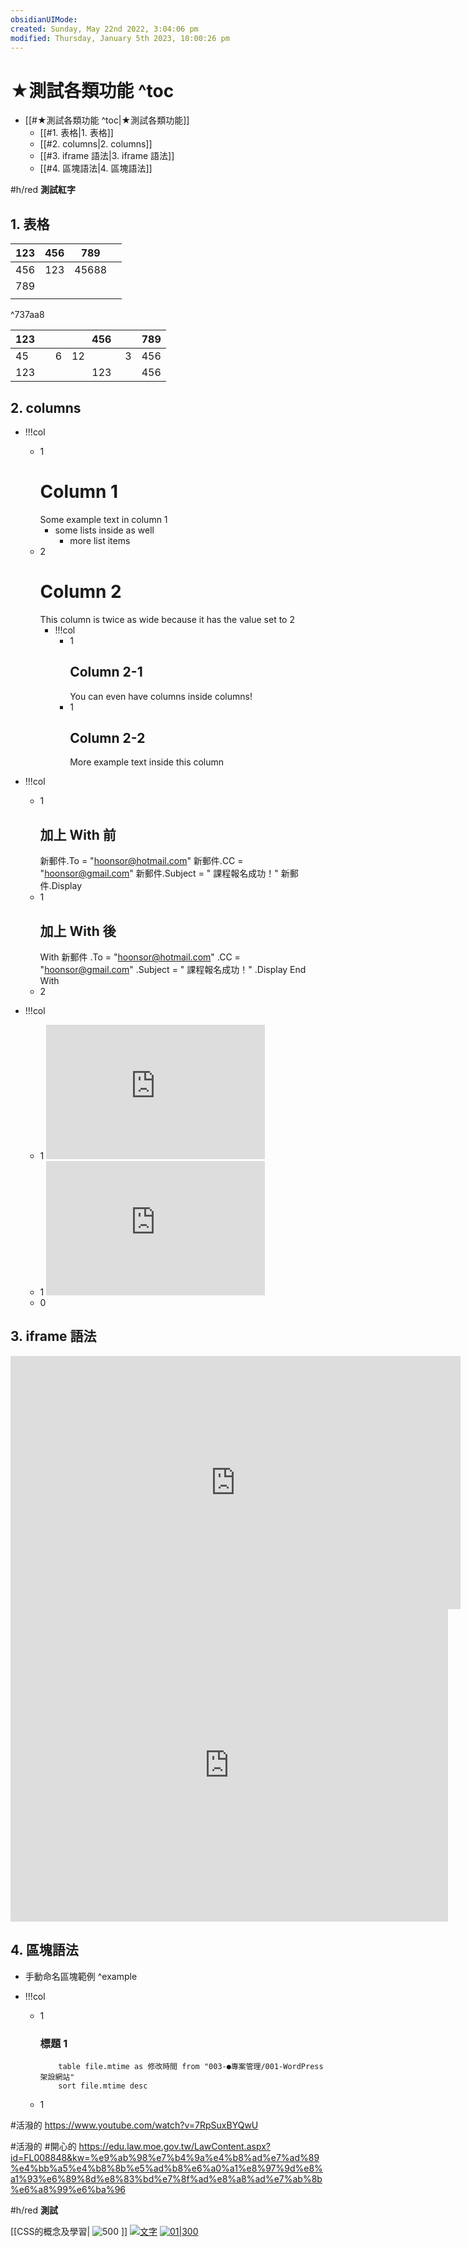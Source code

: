```yaml
---
obsidianUIMode: 
created: Sunday, May 22nd 2022, 3:04:06 pm
modified: Thursday, January 5th 2023, 10:00:26 pm
---
```



# ★測試各類功能 ^toc

- [[#★測試各類功能 ^toc|★測試各類功能]]
	- [[#1. 表格|1. 表格]]
	- [[#2. columns|2. columns]]
	- [[#3. iframe 語法|3. iframe 語法]]
	- [[#4. 區塊語法|4. 區塊語法]]

#h/red **測試紅字**


## 1. 表格

| 123 | 456 |   789 |  |
|:----|----:|:-----:|:---|
| 456 | 123 | 45688 |  |
| 789 |     |       |  |
|     |     |       |  |  

^737aa8

|                                    123 |                                                        456 | 789 |
|:---------------------------------------|:----------------------------------------------------------:|----:|
| 45&nbsp; &nbsp; &nbsp; &nbsp; &nbsp; 6 | 12&nbsp; &nbsp; &nbsp; &nbsp; &nbsp; &nbsp; &nbsp; &nbsp;3 | 456 |
|                                    123 |                                                        123 | 456 | 


## 2. columns

- !!!col
	- 1
		# Column 1
		Some example text in column 1
		- some lists inside as well
			- more list items
	- 2
		# Column 2
		This column is twice as wide because it has the value set to 2
		- !!!col
			- 1
			  ## Column 2-1
			  You can even have columns inside columns!
			- 1
			  ## Column 2-2
			  More example text inside this column



- !!!col
	- 1
		## 加上 With 前
		新郵件.To = "hoonsor@hotmail.com"
		新郵件.CC = "hoonsor@gmail.com"
		新郵件.Subject = " 課程報名成功！"
		新郵件.Display
	- 1
		## 加上 With 後
		With 新郵件
			.To = "hoonsor@hotmail.com"
			.CC = "hoonsor@gmail.com"
			.Subject = " 課程報名成功！"
			.Display
		End With
	- 2



- !!!col
	- 1
		<iframe width="350" height="215" src="https://www.youtube.com/" frameborder="0" allow="accelerometer; autoplay; encrypted-media; gyroscope; picture-in-picture" allowfullscreen></iframe>
	- 1
		<iframe width="350" height="215" src="https://law.moj.gov.tw/LawClass/LawAll.aspx?pcode=h0020040" frameborder="0" allow="accelerometer; autoplay; encrypted-media; gyroscope; picture-in-picture" scrolling="no " allowfullscreen></iframe>
	- 0




## 3. iframe 語法

<iframe width="720" height="405" src="https://www.youtube.com/embed/nGII-khqm2o" frameborder="0" allow="accelerometer; autoplay; clipboard-write; encrypted-media; gyroscope; picture-in-picture" allowfullscreen></iframe>


<iframe width="700" height="500" src="https://law.moj.gov.tw/LawClass/LawAll.aspx?pcode=h0020040" frameborder="0" allow="accelerometer; autoplay; encrypted-media; gyroscope; picture-in-picture" scrolling="no " allowfullscreen></iframe>


## 4. 區塊語法

- 手動命名區塊範例 ^example

- !!!col
	- 1
		### 標題 1
		```dataview
			table file.mtime as 修改時間 from "003-●專案管理/001-WordPress架設網站" 
			sort file.mtime desc
		```
	- 1



#活潑的
https://www.youtube.com/watch?v=7RpSuxBYQwU

#活潑的 #開心的
https://edu.law.moe.gov.tw/LawContent.aspx?id=FL008848&kw=%e9%ab%98%e7%b4%9a%e4%b8%ad%e7%ad%89%e4%bb%a5%e4%b8%8b%e5%ad%b8%e6%a0%a1%e8%97%9d%e8%a1%93%e6%89%8d%e8%83%bd%e7%8f%ad%e8%a8%ad%e7%ab%8b%e6%a8%99%e6%ba%96


#h/red **測試**


[[CSS的概念及學習| ![500](https://raw.githubusercontent.com/hoonsor/upgit-Obsidian/main/2022/09/20/upgit_20220920_1663675589.png) ]]
[![文字](https://media.istockphoto.com/id/457951395/zh/%E7%85%A7%E7%89%87/kaohsiungs-famous-tourist-attractions.jpg?s=612x612&w=0&k=20&c=HKFvvZ4wEK72_HtnEY0IOBsHnheghqkRIRPpYtLo1Qs=)](https://www.google.com.tw)
[![01|300](https://raw.githubusercontent.com/hoonsor/upgit-Obsidian/main/2022/09/20/upgit_20220920_1663675589.png)](CSS的概念及學習)
